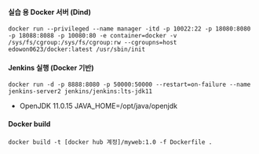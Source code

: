 #### 실습 용 Docker 서버 (Dind)
`docker run --privileged --name manager -itd -p 10022:22 -p 18080:8080 -p 18088:8088 -p 10080:80 -e container=docker -v /sys/fs/cgroup:/sys/fs/cgroup:rw --cgroupns=host edowon0623/docker:latest /usr/sbin/init`

#### Jenkins 실행 (Docker 기반)
`docker run -d -p 8888:8080 -p 50000:50000 --restart=on-failure --name jenkins-server2 jenkins/jenkins:lts-jdk11`
* OpenJDK 11.0.15 JAVA_HOME=/opt/java/openjdk

#### Docker build 
`docker build -t [docker hub 계정]/myweb:1.0 -f Dockerfile .`